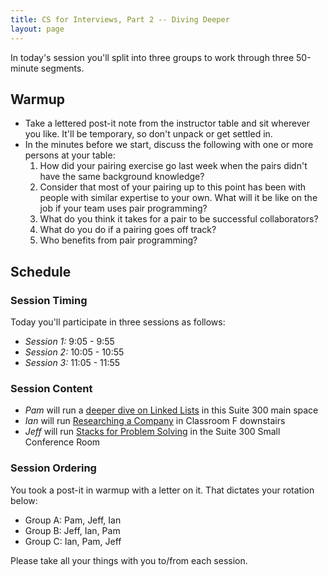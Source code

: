 ```yaml
---
title: CS for Interviews, Part 2 -- Diving Deeper
layout: page
---
```


In today's session you'll split into three groups to work through three 50-minute segments.

## Warmup

* Take a lettered post-it note from the instructor table and sit wherever you like. It'll be temporary, so don't unpack or get settled in.
* In the minutes before we start, discuss the following with one or more persons at your table:
   1. How did your pairing exercise go last week when the pairs didn't have the same background knowledge?
   2. Consider that most of your pairing up to this point has been with people with similar expertise to your own. What will it be like on the job if your team uses pair programming?
   3. What do you think it takes for a pair to be successful collaborators?
   4. What do you do if a pairing goes off track?
   5. Who benefits from pair programming?

## Schedule

### Session Timing

Today you'll participate in three sessions as follows:

* _Session 1:_ 9:05 - 9:55
* _Session 2:_ 10:05 - 10:55
* _Session 3:_ 11:05 - 11:55

### Session Content

* _Pam_ will run a [deeper dive on Linked Lists](https://curriculum.turing.edu/module4/berlin/linked_lists_deeper_dive) in this Suite 300 main space
* _Ian_ will run [Researching a Company](https://github.com/turingschool/career-development-curriculum/blob/master/module_four/researching_a_company.md) in Classroom F downstairs
* _Jeff_ will run [Stacks for Problem Solving](stacks_for_problem_solving) in the Suite 300 Small Conference Room

### Session Ordering

You took a post-it in warmup with a letter on it. That dictates your rotation below:

* Group A: Pam, Jeff, Ian
* Group B: Jeff, Ian, Pam
* Group C: Ian, Pam, Jeff

Please take all your things with you to/from each session.
